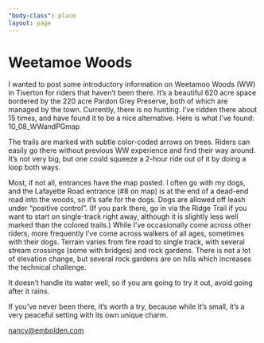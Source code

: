 ```yaml
---
"body-class": place
layout: page
---
```


# Weetamoe Woods
I wanted to post some introductory information on Weetamoo Woods (WW) in Tiverton for riders that haven’t been there. It’s a beautiful 620 acre space bordered by the 220 acre Pardon Grey Preserve, both of which are managed by the town. Currently, there is no hunting.
I’ve ridden there about 15 times, and have found it to be a nice alternative.
Here is what I’ve found:
10_08_WWandPGmap

The trails are marked with subtle color-coded arrows on trees. Riders can easily go there without previous WW experience and find their way around. It’s not very big, but one could squeeze a 2-hour ride out of it by doing a loop both ways.

Most, if not all, entrances have the map posted. I often go with my dogs, and the Lafayette Road entrance (#8 on map) is at the end of a dead-end road into the woods, so it’s safe for the dogs. Dogs are allowed off leash under “positive control”. (If you park there, go in via the Ridge Trail if you want to start on single-track right away, although it is slightly less well marked than the colored trails.)
While I’ve occasionally come across other riders, more frequently I’ve come across walkers of all ages, sometimes with their dogs.
Terrain varies from fire road to single track, with several stream crossings (some with bridges) and rock gardens. There is not a lot of elevation change, but several rock gardens are on hills which increases the technical challenge.

It doesn’t handle its water well, so if you are going to try it out, avoid going after it rains.

If you’ve never been there, it’s worth a try, because while it’s small, it’s a very peaceful setting with its own unique charm.


nancy@embolden.com
